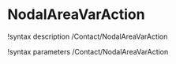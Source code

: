 <!-- MOOSE Documentation Stub: Remove this when content is added. -->

# NodalAreaVarAction

!syntax description /Contact/NodalAreaVarAction

!syntax parameters /Contact/NodalAreaVarAction
